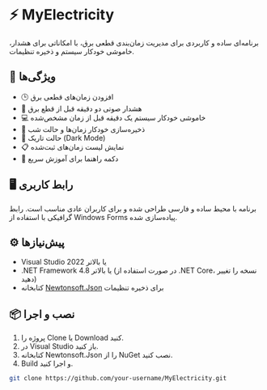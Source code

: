 # ⚡ MyElectricity

برنامه‌ای ساده و کاربردی برای مدیریت زمان‌بندی قطعی برق، با امکاناتی برای هشدار، خاموشی خودکار سیستم و ذخیره تنظیمات.

## 🎯 ویژگی‌ها

- 🕒 افزودن زمان‌های قطعی برق
- 🚨 هشدار صوتی دو دقیقه قبل از قطع برق
- 💻 خاموشی خودکار سیستم یک دقیقه قبل از زمان مشخص‌شده
- 💾 ذخیره‌سازی خودکار زمان‌ها و حالت شب
- 🌙 حالت تاریک (Dark Mode)
- 📋 نمایش لیست زمان‌های ثبت‌شده
- 📘 دکمه راهنما برای آموزش سریع

## 🖥 رابط کاربری
برنامه با محیط ساده و فارسی طراحی شده و برای کاربران عادی مناسب است. رابط گرافیکی با استفاده از Windows Forms پیاده‌سازی شده.

## ⚙ پیش‌نیازها

- Visual Studio 2022 یا بالاتر
- .NET Framework 4.8 یا بالاتر (در صورت استفاده از .NET Core، نسخه را تغییر دهید)
- کتابخانه [Newtonsoft.Json](https://www.nuget.org/packages/Newtonsoft.Json) برای ذخیره تنظیمات

## 📦 نصب و اجرا

1. پروژه را Clone یا Download کنید.
2. در Visual Studio باز کنید.
3. کتابخانه Newtonsoft.Json را از NuGet نصب کنید.
4. Build و اجرا کنید.

```bash
git clone https://github.com/your-username/MyElectricity.git